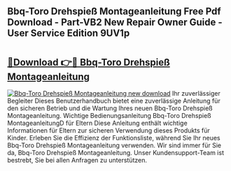 ## Bbq-Toro Drehspieß Montageanleitung Free Pdf Download - Part-VB2 New Repair Owner Guide - User Service Edition 9UV1p

# <h2><a href="http://df6yli.blite.top/?on=Bbq-Toro+Drehspie%c3%9f+Montageanleitung">🔗Download 👉🔴 Bbq-Toro Drehspieß Montageanleitung</a></h2>

[![Bbq-Toro Drehspieß Montageanleitung new download](https://i.imgur.com/lujVjoI.png)](http://df6yli.blite.top/?on=Bbq-Toro+Drehspie%c3%9f+Montageanleitung)
Ihr zuverlässiger Begleiter Dieses Benutzerhandbuch bietet eine zuverlässige Anleitung für den sicheren Betrieb und die Wartung Ihres neuen Bbq-Toro Drehspieß Montageanleitung. Wichtige Bedienungsanleitung Bbq-Toro Drehspieß MontageanleitungD für Eltern Diese Anleitung enthält wichtige Informationen für Eltern zur sicheren Verwendung dieses Produkts für Kinder. Erleben Sie die Effizienz der Funktionsliste, während Sie Ihr neues Bbq-Toro Drehspieß Montageanleitung verwenden. Wir sind immer für Sie da, Bbq-Toro Drehspieß Montageanleitung. Unser Kundensupport-Team ist bestrebt, Sie bei allen Anfragen zu unterstützen.
